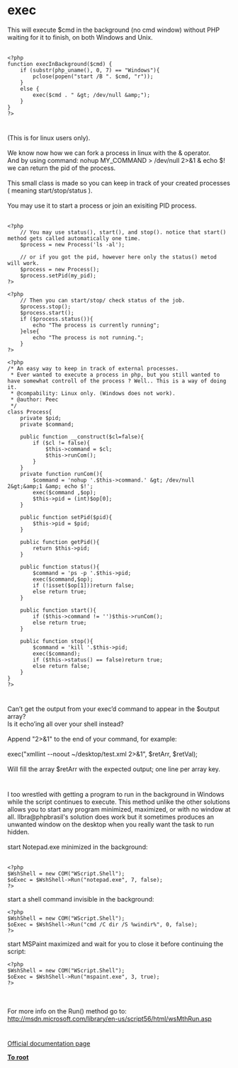 # exec



This will execute $cmd in the background (no cmd window) without PHP waiting for it to finish, on both Windows and Unix.<br><br>

```
<?php
function execInBackground($cmd) {
    if (substr(php_uname(), 0, 7) == "Windows"){
        pclose(popen("start /B ". $cmd, "r"));  
    }
    else {
        exec($cmd . " &gt; /dev/null &amp;");   
    }
}
?>
```
  

#

(This is for linux users only).<br><br>We know now how we can fork a process in linux with the &amp; operator.<br>And by using command: nohup MY_COMMAND &gt; /dev/null 2&gt;&amp;1 &amp; echo $! we can return the pid of the process.<br><br>This small class is made so you can keep in track of your created processes ( meaning start/stop/status ).<br><br>You may use it to start a process or join an exisiting PID process.<br><br>

```
<?php
    // You may use status(), start(), and stop(). notice that start() method gets called automatically one time.
    $process = new Process('ls -al');

    // or if you got the pid, however here only the status() metod will work.
    $process = new Process();
    $process.setPid(my_pid);
?>
```




```
<?php
    // Then you can start/stop/ check status of the job.
    $process.stop();
    $process.start();
    if ($process.status()){
        echo "The process is currently running";
    }else{
        echo "The process is not running.";
    }
?>
```




```
<?php
/* An easy way to keep in track of external processes.
 * Ever wanted to execute a process in php, but you still wanted to have somewhat controll of the process ? Well.. This is a way of doing it.
 * @compability: Linux only. (Windows does not work).
 * @author: Peec
 */
class Process{
    private $pid;
    private $command;

    public function __construct($cl=false){
        if ($cl != false){
            $this->command = $cl;
            $this->runCom();
        }
    }
    private function runCom(){
        $command = 'nohup '.$this->command.' &gt; /dev/null 2&gt;&amp;1 &amp; echo $!';
        exec($command ,$op);
        $this->pid = (int)$op[0];
    }

    public function setPid($pid){
        $this->pid = $pid;
    }

    public function getPid(){
        return $this->pid;
    }

    public function status(){
        $command = 'ps -p '.$this->pid;
        exec($command,$op);
        if (!isset($op[1]))return false;
        else return true;
    }

    public function start(){
        if ($this->command != '')$this->runCom();
        else return true;
    }

    public function stop(){
        $command = 'kill '.$this->pid;
        exec($command);
        if ($this->status() == false)return true;
        else return false;
    }
}
?>
```
  

#

Can&#x2019;t get the output from your exec&#x2019;d command to appear in the $output array?<br>Is it echo&#x2019;ing all over your shell instead?<br><br>Append "2&gt;&amp;1" to the end of your command, for example:<br><br>exec("xmllint --noout ~/desktop/test.xml 2&gt;&amp;1", $retArr, $retVal);<br><br>Will fill the array $retArr with the expected output; one line per array key.  

#

I too wrestled with getting a program to run in the background in Windows while the script continues to execute.  This method unlike the other solutions allows you to start any program minimized, maximized, or with no window at all.  llbra@phpbrasil&apos;s solution does work but it sometimes produces an unwanted window on the desktop when you really want the task to run hidden.<br><br>start Notepad.exe minimized in the background:<br><br>

```
<?php
$WshShell = new COM("WScript.Shell");
$oExec = $WshShell->Run("notepad.exe", 7, false);
?>
```


start a shell command invisible in the background:


```
<?php
$WshShell = new COM("WScript.Shell");
$oExec = $WshShell->Run("cmd /C dir /S %windir%", 0, false);
?>
```


start MSPaint maximized and wait for you to close it before continuing the script:


```
<?php
$WshShell = new COM("WScript.Shell");
$oExec = $WshShell->Run("mspaint.exe", 3, true);
?>
```
<br><br>For more info on the Run() method go to:<br>http://msdn.microsoft.com/library/en-us/script56/html/wsMthRun.asp  

#

[Official documentation page](https://www.php.net/manual/en/function.exec.php)

**[To root](/README.md)**